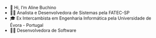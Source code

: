- 👋 Hi, I’m Aline Buchino
- 👩‍🎓 Analista e Desenvolvedora de Sistemas pela FATEC-SP
- 🎓 Ex Intercambista em Engenharia Informática pela Universidade de Évora - Portugal
- 👩‍💻 Desenvolvedora de Software 

<!---
alinebuchino/alinebuchino is a ✨ special ✨ repository because its `README.md` (this file) appears on your GitHub profile.
You can click the Preview link to take a look at your changes.
--->
